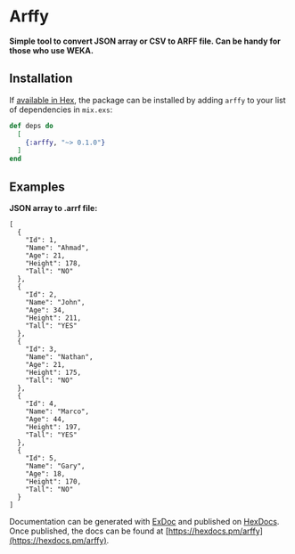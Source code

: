 # Arffy

**Simple tool to convert JSON array or CSV to ARFF file. Can be handy for those who use WEKA.**

## Installation

If [available in Hex](https://hex.pm/docs/publish), the package can be installed
by adding `arffy` to your list of dependencies in `mix.exs`:

```elixir
def deps do
  [
    {:arffy, "~> 0.1.0"}
  ]
end
```
## Examples

**JSON array to .arrf file:**

```
[
  {
    "Id": 1,
    "Name": "Ahmad",
    "Age": 21,
    "Height": 178,
    "Tall": "NO"
  },
  {
    "Id": 2,
    "Name": "John",
    "Age": 34,
    "Height": 211,
    "Tall": "YES"
  },
  {
    "Id": 3,
    "Name": "Nathan",
    "Age": 21,
    "Height": 175,
    "Tall": "NO"
  },
  {
    "Id": 4,
    "Name": "Marco",
    "Age": 44,
    "Height": 197,
    "Tall": "YES"
  },
  {
    "Id": 5,
    "Name": "Gary",
    "Age": 18,
    "Height": 170,
    "Tall": "NO"
  }
]
```

Documentation can be generated with [ExDoc](https://github.com/elixir-lang/ex_doc)
and published on [HexDocs](https://hexdocs.pm). Once published, the docs can
be found at [https://hexdocs.pm/arffy](https://hexdocs.pm/arffy).

